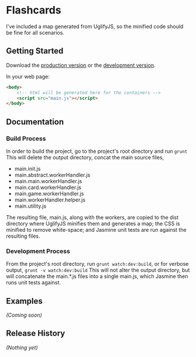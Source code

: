 # Flashcards
I've included a map generated from UglifyJS, so the minified code should be fine for all scenarios.


## Getting Started
Download the [production version][min] or the [development version][max].

[min]: https://raw.github.com/or9/flashcards/master/dist/flashcards.min.js
[max]: https://raw.github.com/or9/flashcards/master/dist/flashcards.js

In your web page:

```html
<body>
	<!-- html will be generated here for the containers -->
	<script src="main.js"></script>
</body>
```

## Documentation
### Build Process
In order to build the project, go to the project's root directory and run `grunt`
This will delete the output directory, concat the main source files,
* main.init.js
* main.abstract.workerHandler.js
* main.main.workerHandler.js
* main.card.workerHandler.js
* main.game.workerHandler.js
* main.workerHandler.helper.js
* main.utility.js

The resulting file, main.js, along with the workers, are copied to the dist directory where UglifyJS minifies them and generates a map; the CSS is minified to remove white-space; and Jasmine unit tests are run against the resulting files.

### Development Process
From the project's root directory, run `grunt watch:dev:build`, or for verbose output, `grunt -v watch:dev:build`
This will not alter the output directory, but will concatenate the main.*.js files into a single main.js, which Jasmine then runs unit tests against.

## Examples
_(Coming soon)_

## Release History
_(Nothing yet)_
